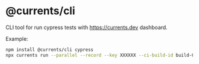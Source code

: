 # @currents/cli

CLI tool for run cypress tests with https://currents.dev dashboard.

Example:

```sh
npm install @currents/cli cypress
npx currents run --parallel --record --key XXXXXX --ci-build-id build-001
```
